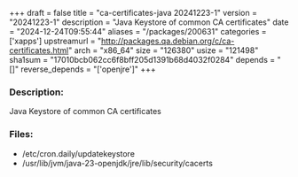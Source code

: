 +++
draft = false
title = "ca-certificates-java 20241223-1"
version = "20241223-1"
description = "Java Keystore of common CA certificates"
date = "2024-12-24T09:55:44"
aliases = "/packages/200631"
categories = ['xapps']
upstreamurl = "http://packages.qa.debian.org/c/ca-certificates.html"
arch = "x86_64"
size = "126380"
usize = "121498"
sha1sum = "17010bcb062cc6f8bff205d1391b68d4032f0284"
depends = "[]"
reverse_depends = "['openjre']"
+++
### Description: 
Java Keystore of common CA certificates

### Files: 
* /etc/cron.daily/updatekeystore
* /usr/lib/jvm/java-23-openjdk/jre/lib/security/cacerts
